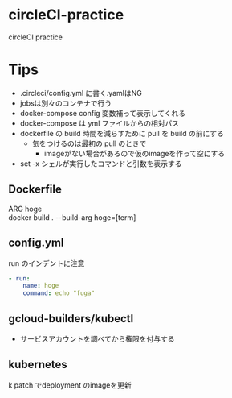 # circleCI-practice
circleCI practice
# Tips
- .circleci/config.yml に書く.yamlはNG
- jobsは別々のコンテナで行う
- docker-compose config 変数補って表示してくれる
- docker-compose は yml ファイルからの相対パス
- dockerfile の build 時間を減らすために pull を build の前にする
  - 気をつけるのは最初の pull のときで
    - imageがない場合があるので仮のimageを作って空にする
- set -x シェルが実行したコマンドと引数を表示する
## Dockerfile
ARG hoge  
docker build . --build-arg hoge=[term]

## config.yml
run のインデントに注意
```yaml
- run:
    name: hoge
    command: echo "fuga"
```

## gcloud-builders/kubectl
- サービスアカウントを調べてから権限を付与する

## kubernetes 
k patch でdeployment のimageを更新